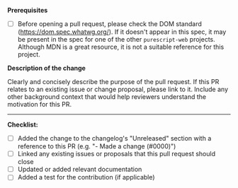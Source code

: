 **Prerequisites**

- [ ] Before opening a pull request, please check the DOM standard (https://dom.spec.whatwg.org/). If it doesn't appear in this spec, it may be present in the spec for one of the other `purescript-web` projects. Although MDN is a great resource, it is not a suitable reference for this project.

**Description of the change**

Clearly and concisely describe the purpose of the pull request. If this PR relates to an existing issue or change proposal, please link to it. Include any other background context that would help reviewers understand the motivation for this PR.

---

**Checklist:**

- [ ] Added the change to the changelog's "Unreleased" section with a reference to this PR (e.g. "- Made a change (#0000)")
- [ ] Linked any existing issues or proposals that this pull request should close
- [ ] Updated or added relevant documentation
- [ ] Added a test for the contribution (if applicable)

